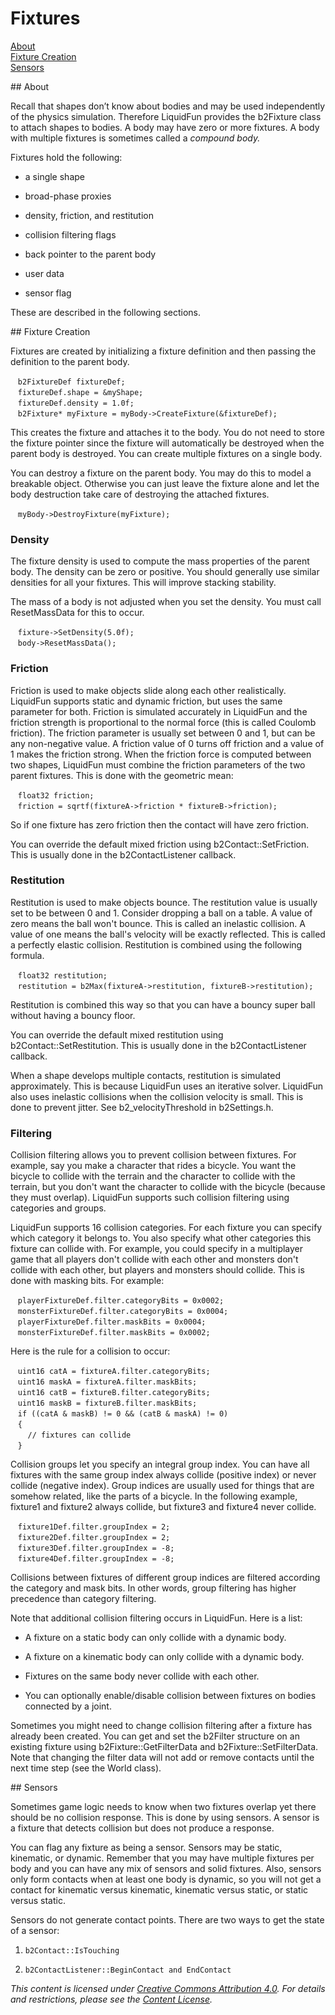 # Fixtures

[About](#about)<br/>
[Fixture Creation](#fc)<br/>
[Sensors](#se)<br/>

<a name="about">
## About

Recall that shapes don’t know about bodies and may be used independently of
the physics simulation. Therefore LiquidFun provides the b2Fixture class to
attach shapes to bodies. A body may have zero or more fixtures. A body with
multiple fixtures is sometimes called a *compound body.*

Fixtures hold the following:

* a single shape

* broad-phase proxies

* density, friction, and restitution

* collision filtering flags

* back pointer to the parent body

* user data

* sensor flag

These are described in the following sections.

<a name="fc">
## Fixture Creation

Fixtures are created by initializing a fixture definition and then passing the
definition to the parent body.

&nbsp;&nbsp;&nbsp;`b2FixtureDef fixtureDef;`<br/>
&nbsp;&nbsp;&nbsp;`fixtureDef.shape = &myShape;`<br/>
&nbsp;&nbsp;&nbsp;`fixtureDef.density = 1.0f;`<br/>
&nbsp;&nbsp;&nbsp;`b2Fixture* myFixture =
myBody->CreateFixture(&fixtureDef);`<br/>

This creates the fixture and attaches it to the body. You do not need to store
the fixture pointer since the fixture will automatically be destroyed when the
parent body is destroyed. You can create multiple fixtures on a single body.

You can destroy a fixture on the parent body. You may do this to model a
breakable object. Otherwise you can just leave the fixture alone and let the
body destruction take care of destroying the attached fixtures.

&nbsp;&nbsp;&nbsp;`myBody->DestroyFixture(myFixture);`<br/>

### Density

The fixture density is used to compute the mass properties of the parent body.
The density can be zero or positive. You should generally use similar
densities for all your fixtures. This will improve stacking stability.

The mass of a body is not adjusted when you set the density. You must call
ResetMassData for this to occur.

&nbsp;&nbsp;&nbsp;`fixture->SetDensity(5.0f);`<br/>
&nbsp;&nbsp;&nbsp;`body->ResetMassData();`<br/>

### Friction

Friction is used to make objects slide along each other realistically.
LiquidFun supports static and dynamic friction, but uses the same parameter
for both. Friction is simulated accurately in LiquidFun and the friction
strength is proportional to the normal force (this is called Coulomb
friction). The friction parameter is usually set between 0 and 1, but can be
any non-negative value. A friction value of 0 turns off friction and a value
of 1 makes the friction strong. When the friction force is computed between
two shapes, LiquidFun must combine the friction parameters of the two parent
fixtures. This is done with the geometric mean:

&nbsp;&nbsp;&nbsp;`float32 friction;`<br/>
&nbsp;&nbsp;&nbsp;`friction = sqrtf(fixtureA->friction *
fixtureB->friction);`<br/>

So if one fixture has zero friction then the contact will have zero friction.

You can override the default mixed friction using b2Contact::SetFriction. This
is usually done in the b2ContactListener callback.

### Restitution

Restitution is used to make objects bounce. The restitution value is usually
set to be between 0 and 1. Consider dropping a ball on a table. A value of
zero means the ball won't bounce. This is called an inelastic collision. A
value of one means the ball's velocity will be exactly reflected. This is
called a perfectly elastic collision. Restitution is combined using the
following formula.

&nbsp;&nbsp;&nbsp;`float32 restitution;`<br/>
&nbsp;&nbsp;&nbsp;`restitution = b2Max(fixtureA->restitution,
fixtureB->restitution);`<br/>

Restitution is combined this way so that you can have a bouncy super ball
without having a bouncy floor.

You can override the default mixed restitution using
b2Contact::SetRestitution. This is usually done in the b2ContactListener
callback.

When a shape develops multiple contacts, restitution is simulated
approximately. This is because LiquidFun uses an iterative solver. LiquidFun
also uses inelastic collisions when the collision velocity is small. This is
done to prevent jitter. See b2_velocityThreshold in b2Settings.h.

### Filtering

Collision filtering allows you to prevent collision between fixtures. For
example, say you make a character that rides a bicycle. You want the bicycle
to collide with the terrain and the character to collide with the terrain, but
you don't want the character to collide with the bicycle (because they must
overlap). LiquidFun supports such collision filtering using categories and
groups.

LiquidFun supports 16 collision categories. For each fixture you can specify
which category it belongs to. You also specify what other categories this
fixture can collide with. For example, you could specify in a multiplayer game
that all players don't collide with each other and monsters don't collide with
each other, but players and monsters should collide. This is done with masking
bits. For example:

&nbsp;&nbsp;&nbsp;`playerFixtureDef.filter.categoryBits = 0x0002;`<br/>
&nbsp;&nbsp;&nbsp;`monsterFixtureDef.filter.categoryBits = 0x0004;`<br/>
&nbsp;&nbsp;&nbsp;`playerFixtureDef.filter.maskBits = 0x0004;`<br/>
&nbsp;&nbsp;&nbsp;`monsterFixtureDef.filter.maskBits = 0x0002;`<br/>

Here is the rule for a collision to occur:

&nbsp;&nbsp;&nbsp;`uint16 catA = fixtureA.filter.categoryBits;`<br/>
&nbsp;&nbsp;&nbsp;`uint16 maskA = fixtureA.filter.maskBits;`<br/>
&nbsp;&nbsp;&nbsp;`uint16 catB = fixtureB.filter.categoryBits;`<br/>
&nbsp;&nbsp;&nbsp;`uint16 maskB = fixtureB.filter.maskBits;`<br/>
&nbsp;&nbsp;&nbsp;`if ((catA & maskB) != 0 && (catB & maskA) != 0)`<br/>
&nbsp;&nbsp;&nbsp;`{`<br/>
&nbsp;&nbsp;&nbsp;&nbsp;&nbsp;&nbsp;  `// fixtures can collide`<br/>
&nbsp;&nbsp;&nbsp;`}`<br/>

Collision groups let you specify an integral group index. You can have all
fixtures with the same group index always collide (positive index) or never
collide (negative index). Group indices are usually used for things that are
somehow related, like the parts of a bicycle. In the following example,
fixture1 and fixture2 always collide, but fixture3 and fixture4 never collide.

&nbsp;&nbsp;&nbsp;`fixture1Def.filter.groupIndex = 2;`<br/>
&nbsp;&nbsp;&nbsp;`fixture2Def.filter.groupIndex = 2;`<br/>
&nbsp;&nbsp;&nbsp;`fixture3Def.filter.groupIndex = -8;`<br/>
&nbsp;&nbsp;&nbsp;`fixture4Def.filter.groupIndex = -8;`<br/>

Collisions between fixtures of different group indices are filtered according
the category and mask bits. In other words, group filtering has higher
precedence than category filtering.

Note that additional collision filtering occurs in LiquidFun. Here is a list:

* A fixture on a static body can only collide with a dynamic body.

* A fixture on a kinematic body can only collide with a dynamic body.

* Fixtures on the same body never collide with each other.

* You can optionally enable/disable collision between fixtures on bodies
connected by a joint.

Sometimes you might need to change collision filtering after a fixture has
already been created. You can get and set the b2Filter structure on an
existing fixture using b2Fixture::GetFilterData and b2Fixture::SetFilterData.
Note that changing the filter data will not add or remove contacts until the
next time step (see the World class).

<a name="se">
## Sensors

Sometimes game logic needs to know when two fixtures overlap yet there should
be no collision response. This is done by using sensors. A sensor is a fixture
that detects collision but does not produce a response.

You can flag any fixture as being a sensor. Sensors may be static, kinematic,
or dynamic. Remember that you may have multiple fixtures per body and you can
have any mix of sensors and solid fixtures. Also, sensors only form contacts
when at least one body is dynamic, so you will not get a contact for kinematic
versus kinematic, kinematic versus static, or static versus static.

Sensors do not generate contact points. There are two ways to get the state of
a sensor:

1. `b2Contact::IsTouching`

2. `b2ContactListener::BeginContact and EndContact`


*This content is licensed under
[Creative Commons Attribution 4.0](http://creativecommons.org/licenses/by/4.0/legalcode).
For details and restrictions, please see the
[Content License](md__content_license.html).*
